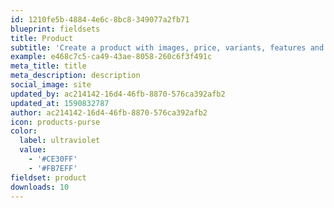 ```yaml
---
id: 1210fe5b-4884-4e6c-8bc8-349077a2fb71
blueprint: fieldsets
title: Product
subtitle: 'Create a product with images, price, variants, features and details.'
example: e468c7c5-ca49-43ae-8058-260c6f3f491c
meta_title: title
meta_description: description
social_image: site
updated_by: ac214142-16d4-46fb-8870-576ca392afb2
updated_at: 1590832787
author: ac214142-16d4-46fb-8870-576ca392afb2
icon: products-purse
color:
  label: ultraviolet
  value:
    - '#CE30FF'
    - '#FB7EFF'
fieldset: product
downloads: 10
---
```

